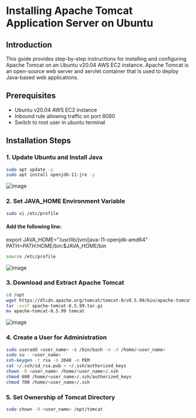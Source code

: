 # Installing Apache Tomcat Application Server on Ubuntu

## Introduction
This guide provides step-by-step instructions for installing and configuring Apache Tomcat on an Ubuntu v20.04 AWS EC2 instance. Apache Tomcat is an open-source web server and servlet container that is used to deploy Java-based web applications.

## Prerequisites
- Ubuntu v20.04 AWS EC2 instance
- Inbound rule allowing traffic on port 8080
- Switch to root user in ubuntu terminal
  
## Installation Steps

### 1. Update Ubuntu and Install Java
```bash
sudo apt update -y 
sudo apt install openjdk-11-jre -y 
```
![image](https://github.com/Prathamesh78/Jenkins/assets/104883046/ee76a815-6a2a-424b-9923-24967dda3eb8)

### 2. Set JAVA_HOME Environment Variable
```bash
sudo vi /etc/profile
```
#### Add the following line:
export JAVA_HOME="/usr/lib/jvm/java-11-openjdk-amd64"
PATH=$PATH:$HOME/bin:$JAVA_HOME/bin
```bash
source /etc/profile
```
![image](https://github.com/Prathamesh78/Jenkins/assets/104883046/b6851484-1d63-4ae6-a8cb-1de70f51c397)

### 3. Download and Extract Apache Tomcat
```bash
cd /opt
wget https://dlcdn.apache.org/tomcat/tomcat-8/v8.5.99/bin/apache-tomcat-8.5.99.tar.gz
tar -xvzf apache-tomcat-8.5.99.tar.gz
mv apache-tomcat-8.5.99 tomcat
```
![image](https://github.com/Prathamesh78/Jenkins/assets/104883046/93d93a1b-6b37-4c02-aea7-9d527097f305)

### 4. Create a User for Administration
```bash
sudo useradd <user_name> -s /bin/bash -m -d /home/<user_name>
sudo su - <user_name>
ssh-keygen -t rsa -b 2048 -m PEM
cat ~/.ssh/id_rsa.pub > ~/.ssh/authorized_keys
chown -R <user_name> /home/<user_name>/.ssh
chmod 600 /home/<user_name>/.ssh/authorized_keys
chmod 700 /home/<user_name>/.ssh
```

### 5. Set Ownership of Tomcat Directory
```bash
sudo chown -R <user_name> /opt/tomcat
```

